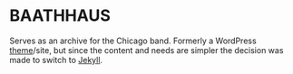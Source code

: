 # BAATHHAUS

Serves as an archive for the Chicago band. Formerly a WordPress [theme](https://github.com/d-otis/baathhaus)/site, but since the content and needs are simpler the decision was made to switch to [Jekyll](https://jekyllrb.com/).
